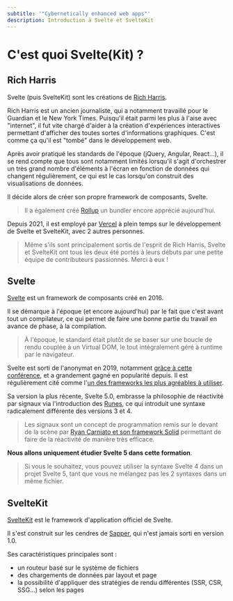 ```yaml
---
subtitle: '"Cybernetically enhanced web apps"'
description: Introduction à Svelte et SvelteKit
---
```


# C'est quoi Svelte(Kit) ?

## Rich Harris

Svelte (puis SvelteKit) sont les créations de [Rich Harris](https://x.com/Rich_Harris).

Rich Harris est un ancien journaliste, qui a notamment travaillé pour le Guardian et le New York
Times. Puisqu'il était parmi les plus à l'aise avec "internet", il fut vite chargé d'aider à la
création d'expériences interactives permettant d'afficher des toutes sortes d'informations
graphiques. C'est comme ça qu'il est "tombé" dans le développement web.

Après avoir pratiqué les standards de l'époque (jQuery, Angular, React...), il se rend compte que
tous sont notamment limités lorsqu'il s'agit d'orchestrer un très grand nombre d'éléments à l'écran
en fonction de données qui changent régulièrement, ce qui est le cas lorsqu'on construit des
visualisations de données.

Il décide alors de créer son propre framework de composants, Svelte.

> Il a également créé [Rollup](https://github.com/rollup/rollup) un bundler encore apprécié
> aujourd'hui.

Depuis 2021, il est employé par [Vercel](https://vercel.com/home) à plein temps sur le développement
de Svelte et SvelteKit, avec 2 autres personnes.

> Même s'ils sont principalement sortis de l'esprit de Rich Harris, Svelte et SvelteKit ont tous les
> deux été portés à leurs débuts par une petite équipe de contributeurs passionnés. Merci à eux !

## Svelte

[Svelte](https://svelte.dev/) est un framework de composants créé en 2016.

Il se démarque à l'époque (et encore aujourd'hui) par le fait que c'est avant tout un compilateur,
ce qui permet de faire une bonne partie du travail en avance de phase, à la compilation.

> À l'époque, le standard était plutôt de se baser sur une boucle de rendu couplée à un Virtual DOM,
> le tout intégralement géré à runtime par le navigateur.

Svelte est sorti de l'anonymat en 2019, notamment [grâce à cette
conférence](https://www.youtube.com/watch?v=AdNJ3fydeao), et a grandement gagné en popularité
depuis. Il est régulièrement cité comme l'[un des frameworks les plus agréables à
utiliser](https://2023.stateofjs.com/en-US/libraries/front-end-frameworks/).

Sa version la plus récente, Svelte 5.0, embrasse la philosophie de réactivité par signaux via
l'introduction des [Runes](https://svelte.dev/blog/runes), ce qui introduit une syntaxe radicalement
différente des versions 3 et 4.

> Les signaux sont un concept de programmation remis sur le devant de la scène par [Ryan Carniato et
> son framework Solid](https://www.youtube.com/watch?v=Jp7QBjY5K34) permettant de faire de la
> réactivité de manière très efficace.

**Nous allons uniquement étudier Svelte 5 dans cette formation**.

> Si vous le souhaitez, vous pouvez utiliser la syntaxe Svelte 4 dans un projet Svelte 5, tant que
> vous ne mélangez pas les 2 syntaxes dans un même fichier.

## SvelteKit

[SvelteKit](https://kit.svelte.dev/) est le framework d'application officiel de Svelte.

Il s'est construit sur les cendres de [Sapper](https://sapper.svelte.dev/), qui n'est jamais sorti
en version 1.0.

Ses caractéristiques principales sont :

- un routeur basé sur le système de fichiers
- des chargements de données par layout et page
- la possibilité d'appliquer des stratégies de rendu différentes (SSR, CSR, SSG...) selon les pages

